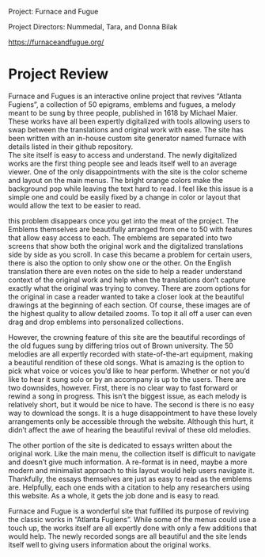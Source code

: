 Project: Furnace and Fugue

Project Directors: Nummedal, Tara, and Donna Bilak

https://furnaceandfugue.org/

# Project Review
Furnace and Fugues is an interactive online project that revives “Atlanta Fugiens”, a collection of 50 epigrams, emblems and fugues, a melody meant to be sung by three people, published in 1618 by Michael Maier.  These works have all been expertly digitalized with tools allowing users to swap between the translations and original work with ease.  The site has been written with an in-house custom site generator named furnace with details listed in their github repository.   
The site itself is easy to access and understand.  The newly digitalized works are the first thing people see and leads itself well to an average viewer.  One of the only disappointments with the site is the color scheme and layout on the main menus.  The bright orange colors make the background pop while leaving the text hard to read.  I feel like this issue is a simple one and could be easily fixed by a change in color or layout that would allow the text to be easier to read.
	
this problem disappears once you get into the meat of the project.  The Emblems themselves are beautifully arranged from one to 50 with features that allow easy access to each.  The emblems are separated into two screens that show both the original work and the digitalized translations side by side as you scroll.  In case this became a problem for certain users, there is also the option to only show one or the other.  On the English translation there are even notes on the side to help a reader understand context of the original work and help when the translations don’t capture exactly what the original was trying to convey.  There are zoom options for the original in case a reader wanted to take a closer look at the beautiful drawings at the beginning of each section.  Of course, these images are of the highest quality to allow detailed zooms.  To top it all off a user can even drag and drop emblems into personalized collections. 
	 
 However, the crowning feature of this site are the beautiful recordings of the old fugues sung by differing trios out of Brown university.   The 50 melodies are all expertly recorded with state-of-the-art equipment, making a beautiful rendition of these old songs.   What is amazing is the option to pick what voice or voices you’d like to hear perform.  Whether or not you’d like to hear it sung solo or by an accompany is up to the users.  There are two downsides, however.  First, there is no clear way to fast forward or rewind a song in progress.  This isn’t the biggest issue, as each melody is relatively short, but it would be nice to have.  The second is there is no easy way to download the songs.  It is a huge disappointment to have these lovely arrangements only be accessible through the website.   Although this hurt, it didn’t affect the awe of hearing the beautiful revival of these old melodies.  
	
The other portion of the site is dedicated to essays written about the original work.  Like the main menu, the collection itself is difficult to navigate and doesn’t give much information.  A re-format is in need, maybe a more modern and minimalist approach to this layout would help users navigate it.  Thankfully, the essays themselves are just as easy to read as the emblems are.  Helpfully, each one ends with a citation to help any researchers using this website.  As a whole, it gets the job done and is easy to read.

Furnace and Fugue is a wonderful site that fulfilled its purpose of reviving the classic works in “Atlanta Fugiens”.  While some of the menus could use a touch up, the works itself are all expertly done with only a few additions that would help.  The newly recorded songs are all beautiful and the site lends itself well to giving users information about the original works.  
